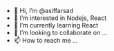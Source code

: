 - 👋 Hi, I’m @asiffarsad
- 👀 I’m interested in Nodejs, React 
- 🌱 I’m currently learning React
- 💞️ I’m looking to collaborate on ...
- 📫 How to reach me ...

<!---
asiffarsad/asiffarsad is a ✨ special ✨ repository because its `README.md` (this file) appears on your GitHub profile.
You can click the Preview link to take a look at your changes.
--->
